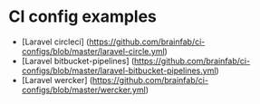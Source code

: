 # CI config examples

* [Laravel circleci] (https://github.com/brainfab/ci-configs/blob/master/laravel-circle.yml)
* [Laravel bitbucket-pipelines] (https://github.com/brainfab/ci-configs/blob/master/laravel-bitbucket-pipelines.yml)
* [Laravel wercker] (https://github.com/brainfab/ci-configs/blob/master/wercker.yml)
